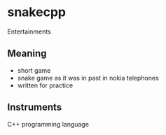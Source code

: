 # snakecpp
Entertainments


## Meaning
- short game
- snake game as it was in past in nokia telephones
- written for practice

## Instruments
C++ programming language
